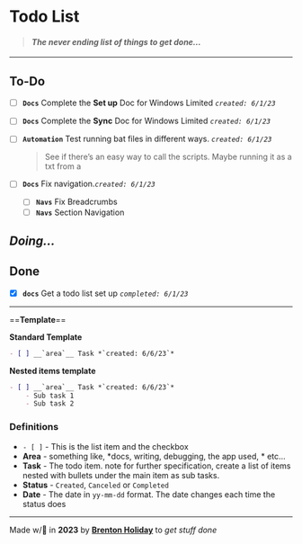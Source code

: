# Todo List

> #### *The never ending list of things to get done…*

------

## To-Do

- [ ] __`Docs`__ Complete the **Set up** Doc for Windows Limited *`created: 6/1/23`*
- [ ] __`Docs`__ Complete the **Sync** Doc for Windows Limited *`created: 6/1/23`*

- [ ] **`Automation`** Test running bat files in different  ways.  *`created: 6/1/23`*

  > See if there’s an easy way to call the scripts. Maybe running it as a txt from a 

- [ ] __`Docs`__ Fix navigation.*`created: 6/1/23`*

  - [ ] **`Navs`** Fix Breadcrumbs
  - [ ] **`Navs`** Section Navigation

## *Doing…*

## Done

- [x] __`docs`__ Get a todo list set up *`completed: 6/1/23`*

------

==**Template**==

**Standard Template**

```markdown
- [ ] __`area`__ Task *`created: 6/6/23`*
```

**Nested items template**

```markdown
- [ ] __`area`__ Task *`created: 6/6/23`*
	- Sub task 1
	- Sub task 2
```

### Definitions

- `- [ ]` - This is the list item and the checkbox
- **Area** - something like, *docs, writing, debugging, the app used, * etc…
- **Task** - The todo item. note for further specification, create a list of items nested with bullets under the main item as sub tasks.
- **Status** - `Created`, `Canceled` or `Completed`
- **Date** - The date in `yy-mm-dd` format. The date changes each time the status does

---

Made w/🤍 in __2023__ by __[Brenton Holiday](https://allmylinks.com/8rents)__ to *get stuff done*

